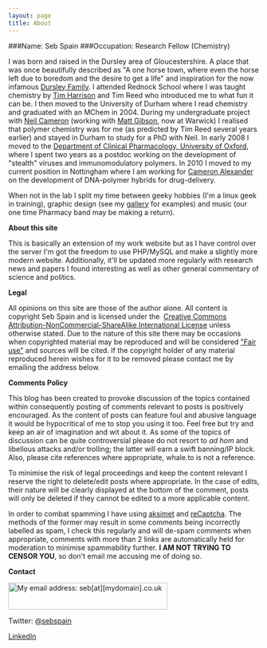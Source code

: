 ```yaml
---
layout: page
title: About
---
```


###Name: Seb Spain
###Occupation: Research Fellow (Chemistry)

I was born and raised in the Dursley area of Gloucestershire. A place that was once beautifully described as "A one horse town, where even the horse left due to boredom and the desire to get a life" and inspiration for the now infamous <a href="http://en.wikipedia.org/wiki/Dursley_family#The_Dursleys">Dursley Family</a>. I attended Rednock School where I was taught chemistry by <a href="http://www.chemlabs.bris.ac.uk/bios/Tim_Harrison.html">Tim Harrison</a> and Tim Reed who introduced me to what fun it can be. I then moved to the University of Durham where I read chemistry and graduated with an MChem in 2004. During my undergraduate project with <a href="http://www.dur.ac.uk/chemistry/staff/profile/?id=173">Neil Cameron</a> (working with <a href="http://www2.warwick.ac.uk/fac/sci/chemistry/research/gibson/">Matt Gibson</a>, now at Warwick) I realised that polymer chemistry was for me (as predicted by Tim Reed several years earlier) and stayed in Durham to study for a PhD with Neil. In early 2008 I moved to the <a href="http://www.clinpharm.ox.ac.uk/">Department of Clinical Pharmacology, University of Oxford</a>, where I spent two years as a postdoc working on the development of "stealth" viruses and immunomodulatory polymers. In 2010 I moved to my current position in Nottingham where I am working for <a href="http://www.nottingham.ac.uk/pharmacy/people/cameron.alexander">Cameron Alexander</a> on the development of DNA-polymer hybrids for drug-delivery.



When not in the lab I split my time between geeky hobbies (I'm a linux geek in training), graphic design (see my <a title="Gallery" href="http://sebspain.co.uk/gallery/">gallery</a> for examples) and music (our one time Pharmacy band may be making a return).



<strong>About this site</strong>



This is basically an extension of my work website but as I have control over the server I'm got the freedom to use PHP/MySQL and make a slightly more modern website. Additionally, it'll be updated more regularly with research news and papers I found interesting as well as other general commentary of science and politics.



<strong>Legal</strong>



All opinions on this site are those of the author alone. All content is copyright Seb Spain and is licensed under the  <a href="http://creativecommons.org/licenses/by-nc-sa/3.0/" rel="license">Creative Commons Attribution-NonCommercial-ShareAlike International License</a> unless otherwise stated. Due to the nature of this site there may be occasions when copyrighted material may be reproduced and will be considered <a href="http://en.wikipedia.org/wiki/Fair_use">"Fair use"</a> and sources will be cited. If the copyright holder of any material reproduced herein wishes for it to be removed please contact me by emailing the address below.



<strong>Comments Policy</strong>



This blog has been created to provoke discussion of the topics contained within consequently posting of comments relevant to posts is positively encouraged. As the content of posts can feature foul and abusive language it would be hypocritical of me to stop you using it too. Feel free but try and keep an air of imagination and wit about it. As some of the topics of discussion can be quite controversial please do not resort to <em>ad hom</em> and libellous attacks and/or trolling; the latter will earn a swift banning/IP block. Also, please cite references where appropriate, whale.to is not a reference.



To minimise the risk of legal proceedings and keep the content relevant I reserve the right to delete/edit posts where appropriate. In the case of edits, their nature will be clearly displayed at the bottom of the comment, posts will only be deleted if they cannot be edited to a more applicable content.



In order to combat spamming I have using <a href="http://askimet.com/">aksimet</a> and <a href="http://www.google.com/recaptcha/">reCaptcha</a>. The methods of the former may result in some comments being incorrectly labelled as spam, I check this regularly and will de-spam comments when appropriate, comments with more than 2 links are automatically held for moderation to minimise spammability further. <strong>I AM NOT TRYING TO CENSOR YOU</strong>, so don't email me accusing me of doing so.



<strong>Contact</strong>



<a href="http://sebspain.co.uk/about/attachment/email-2/" rel="attachment wp-att-68"><img class="aligncenter size-full wp-image-68" title="email me" src="http://sebspain.co.uk/wp-content/uploads/2011/08/email.png" alt="My email address:  seb[at][mydomain].co.uk" width="319" height="54" /></a>



Twitter: <a href="http://twitter.com/sebspain">@sebspain</a>



<a href="http://uk.linkedin.com/pub/sebastian-spain/31/516/38a">LinkedIn</a>





